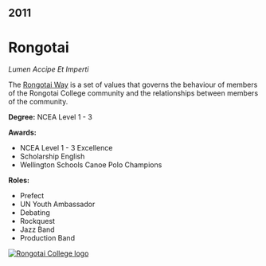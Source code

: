 ## 2011

# Rongotai

_Lumen Accipe Et Imperti_

The [Rongotai Way](https://www.rongotai.school.nz/values/) is a set of values that governs the behaviour of members of the Rongotai College community and the relationships between members of the community.

**Degree:** NCEA Level 1 - 3

**Awards:**
- NCEA Level 1 - 3 Excellence
- Scholarship English
- Wellington Schools Canoe Polo Champions

**Roles:**
- Prefect
- UN Youth Ambassador
- Debating
- Rockquest
- Jazz Band
- Production Band

[![Rongotai College logo](https://pbs.twimg.com/profile_images/653471147674107904/yrngGUVT_400x400.jpg)](https://www.rongotai.school.nz/values/)
